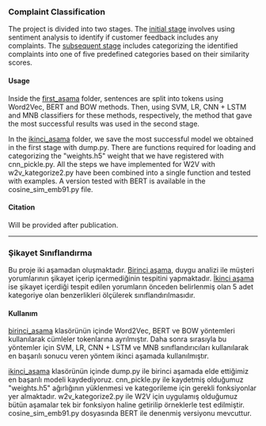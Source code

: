 ### Complaint Classification
The project is divided into two stages. The [initial stage](https://github.com/elifayanoglu/complaint-classification/tree/main/birinci_asama) involves using sentiment analysis to identify if customer feedback includes any complaints. The [subsequent stage](https://github.com/elifayanoglu/complaint-classification/tree/main/ikinci_asama) includes categorizing the identified complaints into one of five predefined categories based on their similarity scores.

#### Usage
Inside the [first_asama](https://github.com/elifayanoglu/complaint-classification/tree/main/birinci_asama) folder, sentences are split into tokens using Word2Vec, BERT and BOW methods.
Then, using SVM, LR, CNN + LSTM and MNB classifiers for these methods, respectively, the method that gave the most successful results was used in the second stage.

In the [ikinci_asama](https://github.com/elifayanoglu/complaint-classification/tree/main/ikinci_asama) folder, we save the most successful model we obtained in the first stage with dump.py.
There are functions required for loading and categorizing the "weights.h5" weight that we have registered with cnn_pickle.py.
All the steps we have implemented for W2V with w2v_kategorize2.py have been combined into a single function and tested with examples.
A version tested with BERT is available in the cosine_sim_emb91.py file.

#### Citation
Will be provided after publication.

----

### Şikayet Sınıflandırma
Bu proje iki aşamadan oluşmaktadır. [Birinci aşama](https://github.com/elifayanoglu/complaint-classification/tree/main/birinci_asama), duygu analizi ile müşteri yorumlarının şikayet içerip içermediğinin tespitini yapmaktadır.
[İkinci aşama](https://github.com/elifayanoglu/complaint-classification/tree/main/ikinci_asama) ise şikayet içerdiği tespit edilen yorumların önceden belirlenmiş olan 5 adet kategoriye olan benzerlikleri ölçülerek sınıflandırılmasıdır.

#### Kullanım
[birinci_asama](https://github.com/elifayanoglu/complaint-classification/tree/main/birinci_asama) klasörünün içinde Word2Vec, BERT ve BOW yöntemleri kullanılarak cümleler tokenlarına ayrılmıştır. 
Daha sonra sırasıyla bu yöntemler için SVM, LR, CNN + LSTM ve MNB sınıflandırıcıları kullanılarak en başarılı sonucu veren yöntem ikinci aşamada kullanılmıştır.

[ikinci_asama](https://github.com/elifayanoglu/complaint-classification/tree/main/ikinci_asama) klasörünün içinde dump.py ile birinci aşamada elde ettiğimiz en başarılı modeli kaydediyoruz.
cnn_pickle.py ile kaydetmiş olduğumuz "weights.h5" ağırlığının yüklenmesi ve kategorileme için gerekli fonksiyonlar yer almaktadır.
w2v_kategorize2.py ile W2V için uygulamış olduğumuz bütün aşamalar tek bir fonksiyon haline getirilip örneklerle test edilmiştir.
cosine_sim_emb91.py dosyasında BERT ile denenmiş versiyonu mevcuttur.

